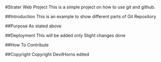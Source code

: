 #Strater Web Project
This is a simple project on how to use git and github.

##Introduction
This is an example to show different parts of Git Repository

##Purpose
As stated above

##Deployment
This will be added only
Slight changes done

##How To Contribute 

##Copyright
Copyright DevilHorns edited